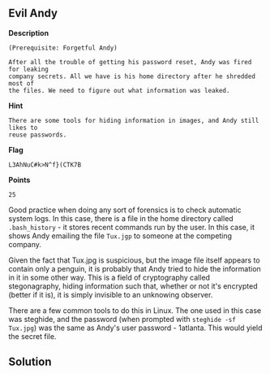 ## Evil Andy

__Description__

```
(Prerequisite: Forgetful Andy)

After all the trouble of getting his password reset, Andy was fired for leaking
company secrets. All we have is his home directory after he shredded most of
the files. We need to figure out what information was leaked.
```

__Hint__

```
There are some tools for hiding information in images, and Andy still likes to
reuse passwords.
```

__Flag__

```
L3AhNuC#k>N^f}(CTK7B
```

__Points__

```
25
```

Good practice when doing any sort of forensics is to check automatic system
logs. In this case, there is a file in the home directory called
`.bash_history` - it stores recent commands run by the user. In this case, it
shows Andy emailing the file `Tux.jgp` to someone at the competing company.

Given the fact that Tux.jpg is suspicious, but the image file itself appears to
contain only a penguin, it is probably that Andy tried to hide the information
in it in some other way. This is a field of cryptography called stegonagraphy,
hiding information such that, whether or not it's encrypted (better if it is),
it is simply invisible to an unknowing observer.

There are a few common tools to do this in Linux. The one used in this case was
steghide, and the password (when prompted with `steghide -sf Tux.jpg`) was the
same as Andy's user password - 1atlanta. This would yield the secret file.

## Solution


